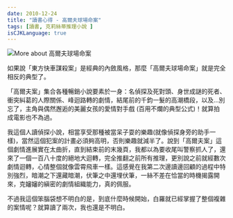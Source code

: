 ```yaml
---
date: 2010-12-24
title: "讀書心得 - 高爾夫球場命案"
tags: [讀書, 克莉絲蒂推理小說 ]
isCJKLanguage: true
---
```


<img alt="More about 高爾夫球場命案" src="http://image.anobii.com/anobi/image_book.php?type=4&amp;item_id=01481ce0f5ef3252bc&amp;time=0" title="More about 高爾夫球場命案" class="left" />

如果說「東方快車謀殺案」是經典的內斂風格，那麼「高爾夫球場命案」就是完全相反的典型了。

「高爾夫案」集合各種暢銷小說要素於一身：名偵探及死對頭、身世成謎的死者、衝突糾葛的人際關係、峰迴路轉的劇情，結尾前的千鈞一髮的高潮橋段，以及...別忘了，主角與偶然邂逅的美麗女孩的愛情對手戲 (百用不爛的典型公式)！就算拍成電影也不為過。

我這個人讀偵探小說，相當享受那種被當呆子耍的樂趣(就像偵探身旁的助手一樣)，當然這個犯案的計畫必須夠高明，否則樂趣就減半了。說到「高爾夫案」這個劇情進展實在太曲折，直到結束前的末幾頁，我都以為要收尾叫警察抓人了，還來了一個一百八十度的絕地大迴轉，完全推翻之前所有推理，更別說之前就經數次劇情迴轉，心情整個就像雲霄飛車一樣。這感覺在我第二次邊讀邊回顧的過程中特別強烈，暗潮之下還藏暗潮，伏筆之中還埋伏筆，一絲不差在恰當的時機揭露開來，克嬸嬸的縝密的劇情組織能力，真的佩服。

不過我這個笨腦袋想不明白的是，到底什麼時候開始，白羅就已經掌握了整個複雜的案情呢？就算讀了兩次，我也還是不明白。

